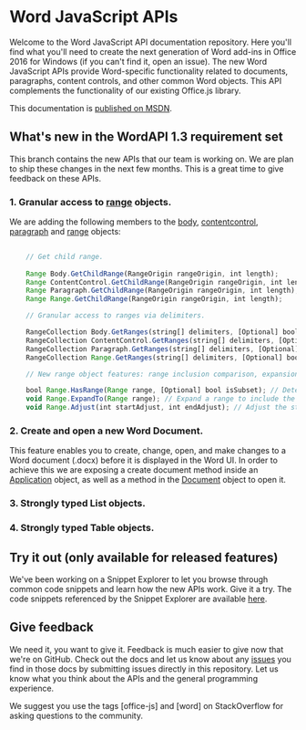 # Word JavaScript APIs

Welcome to the Word JavaScript API documentation repository. Here you'll find what you'll need to create the next generation of Word add-ins in Office 2016 for Windows (if you can't find it, open an issue). The new Word JavaScript APIs provide Word-specific functionality related to documents, paragraphs, content controls, and other common Word objects. This API complements the functionality of our existing Office.js library. 

This documentation is [published on MSDN](https://msdn.microsoft.com/EN-US/library/office/mt616496.aspx). 

## What's new in the WordAPI 1.3 requirement set
This branch contains the new APIs that our team is working on. We are plan to ship these changes in the next few months. This is a great time to give feedback on these APIs.

### 1. Granular access to [range](/word/word-add-ins-javascript-reference/range.md) objects. 

We are adding the following members to the [body](/word/word-add-ins-javascript-reference/body.md), [contentcontrol](/word/word-add-ins-javascript-reference/contentcontrol.md), [paragraph](/word/word-add-ins-javascript-reference/paragraph.md) and [range](/word/word-add-ins-javascript-reference/range.md) objects:

```js
    
    // Get child range.
         
	Range Body.GetChildRange(RangeOrigin rangeOrigin, int length);
	Range ContentControl.GetChildRange(RangeOrigin rangeOrigin, int length);
	Range Paragraph.GetChildRange(RangeOrigin rangeOrigin, int length);
	Range Range.GetChildRange(RangeOrigin rangeOrigin, int length);

    // Granular access to ranges via delimiters.

	RangeCollection Body.GetRanges(string[] delimiters, [Optional] bool excludeDelimiters, [Optional] bool trimWhite, [Optional] bool excludeEndingMarks); 
	RangeCollection ContentControl.GetRanges(string[] delimiters, [Optional] bool excludeDelimiters, [Optional] bool trimWhite, [Optional] bool excludeEndingMarks, [Optional] bool within);
	RangeCollection Paragraph.GetRanges(string[] delimiters, [Optional] bool excludeDelimiters, [Optional] bool trimWhite);
	RangeCollection Range.GetRanges(string[] delimiters, [Optional] bool excludeDelimiters, [Optional] bool trimWhite, [Optional] bool excludeEndingMarks, [Optional] bool within);

    // New range object features: range inclusion comparison, expansion, and range boundary adjustments.

	bool Range.HasRange(Range range, [Optional] bool isSubset); // Determine whether a range includes another range.
	void Range.ExpandTo(Range range); // Expand a range to include the bounds of another range.
	void Range.Adjust(int startAdjust, int endAdjust); // Adjust the start and end of the range by the specified number of characters. 

```


### 2. Create and open a new Word Document. 

This feature enables you to create, change, open, and make changes to a Word document (.docx) before it is displayed in the Word UI.
In order to achieve this we are exposing a create document method inside an [Application](/word/word-add-ins-javascript-reference/application.md) object, as well as a method in the [Document](/word/word-add-ins-javascript-reference/document.md) object to open it.

### 3. Strongly typed List objects.

### 4. Strongly typed Table objects.

## Try it out (only available for released features)

We've been working on a Snippet Explorer to let you browse through common code snippets and learn how the new APIs work. Give it a try. The code snippets referenced by the Snippet Explorer are available [here](https://officesnippetexplorer.azurewebsites.net/#/snippets/word). 

## Give feedback

We need it, you want to give it. Feedback is much easier to give now that we're on GitHub. Check out the docs and let us know about any [issues](https://github.com/OfficeDev/office-js-docs/issues) you find in those docs by submitting issues directly in this repository. Let us know what you think about the APIs and the general programming experience. 

We suggest you use the tags [office-js] and [word] on StackOverflow for asking questions to the community.
